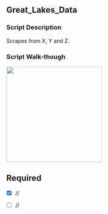 ## Great_Lakes_Data

### Script Description
Scrapes from X, Y and Z.  

### Script Walk-though


<img src="name.gif" width="250" />

## Required
- [X] //
- [ ] //

